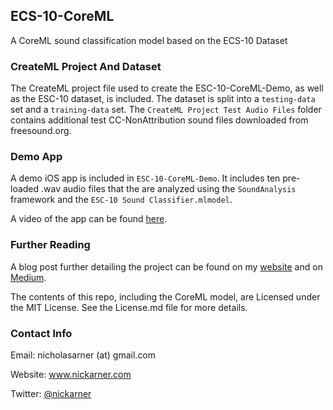 ## ECS-10-CoreML

A CoreML sound classification model based on the ECS-10 Dataset


### CreateML Project And Dataset
The CreateML project file used to create the ESC-10-CoreML-Demo, as well as the ESC-10 dataset, is included.
The dataset is split into a `testing-data` set and a `training-data` set. The `CreateML Project Test Audio Files`
folder contains additional test CC-NonAttribution sound files downloaded from freesound.org.


### Demo App
A demo iOS app is included in `ESC-10-CoreML-Demo`. It includes ten pre-loaded .wav audio files
that the are analyzed using the `SoundAnalysis` framework and the `ESC-10 Sound Classifier.mlmodel`.

A video of the app can be found [here](https://www.youtube.com/watch?v=dAtzSo51T_4).  


### Further Reading
A blog post further detailing the project can be found on my [website](https://nicholas-arner.squarespace.com/config/?frameUrl=%2Fblog%2F2019%2F10%2F29%2Fclassification-of-sound-files-on-ios-with-the-soundanalysis-framework) and on [Medium](https://medium.com/@narner/classification-of-sound-files-on-ios-with-the-soundanalysis-framework-and-esc-10-coreml-model-3a5154db903f).

The contents of this repo, including the CoreML model, are Licensed under the MIT License. See the License.md
file for more details.  


### Contact Info

Email: nicholasarner (at) gmail.com

Website: www.nickarner.com

Twitter: <a href="https://twitter.com/nickarner">@nickarner</a>
